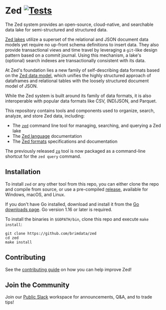 # Zed [![Tests][tests-img]][tests]

The Zed system provides an open-source, cloud-native, and searchable data lake for
semi-structured and structured data.

[Zed lakes](docs/lake/README.md) utilize a superset of the relational
and JSON document data models
yet require no up-front schema definitions to insert data.  They also provide
transactional views and time travel by leveraging a `git`-like design pattern
based on a commit journal.  Using this mechanism, a lake's (optional) search indexes
are transactionally consistent with its data.

At Zed's foundation lies a new family of self-describing data formats based on the
[Zed data model](docs/formats/zson.md#1-introduction),
which unifies the highly structured approach of dataframes and relational tables
with the loosely structured document model of JSON.

While the Zed system is built around its family of data formats, it is also
interoperable with popular data formats like CSV, (ND)JSON, and Parquet.

This repository contains tools and components used to organize, search, analyze,
and store Zed data, including:

* The [`zed`](cmd/zed/README.md) command line tool for managing, searching, and querying a Zed lake
* The [Zed language](docs/language/README.md) documentation
* The [Zed formats](docs/formats/README.md) specifications and documentation

The previously released [`zq`](cmd/zed/README.md#zq) tool is now packaged as
a command-line shortcut for the `zed query` command.

## Installation

To install `zed` or any other tool from this repo, you can either clone the repo
 and compile from source, or use a pre-compiled
 [release](https://github.com/brimdata/zed/releases), available for Windows, macOS, and Linux.

If you don't have Go installed, download and install it from the
[Go downloads page](https://golang.org/dl/). Go version 1.16 or later is
required.

To install the binaries in `$GOPATH/bin`, clone this repo and
execute `make install`:

```
git clone https://github.com/brimdata/zed
cd zed
make install
```

## Contributing

See the [contributing guide](CONTRIBUTING.md) on how you can help improve Zed!

## Join the Community

Join our [Public Slack](https://www.brimsecurity.com/join-slack/) workspace for announcements, Q&A, and to trade tips!

[tests-img]: https://github.com/brimdata/zed/workflows/Tests/badge.svg
[tests]: https://github.com/brimdata/zed/actions?query=workflow%3ATests
